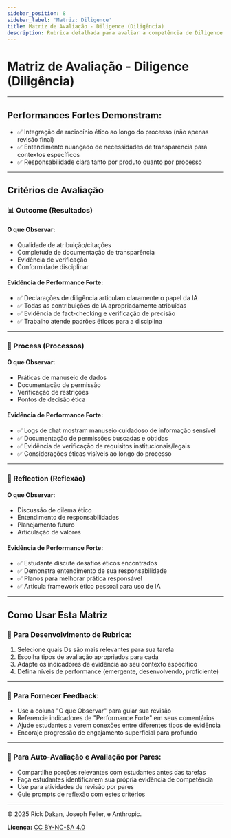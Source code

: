 ```yaml
---
sidebar_position: 8
sidebar_label: 'Matriz: Diligence'
title: Matriz de Avaliação - Diligence (Diligência)
description: Rubrica detalhada para avaliar a competência de Diligence dos estudantes.
---
```


# Matriz de Avaliação - Diligence (Diligência)

---

## Performances Fortes Demonstram:

- ✅ Integração de raciocínio ético ao longo do processo (não apenas revisão final)
- ✅ Entendimento nuançado de necessidades de transparência para contextos específicos
- ✅ Responsabilidade clara tanto por produto quanto por processo

---

## Critérios de Avaliação

### 📊 Outcome (Resultados)

#### **O que Observar:**

- Qualidade de atribuição/citações
- Completude de documentação de transparência
- Evidência de verificação
- Conformidade disciplinar

#### **Evidência de Performance Forte:**

- ✅ Declarações de diligência articulam claramente o papel da IA
- ✅ Todas as contribuições de IA apropriadamente atribuídas
- ✅ Evidência de fact-checking e verificação de precisão
- ✅ Trabalho atende padrões éticos para a disciplina

---

### 🔄 Process (Processos)

#### **O que Observar:**

- Práticas de manuseio de dados
- Documentação de permissão
- Verificação de restrições
- Pontos de decisão ética

#### **Evidência de Performance Forte:**

- ✅ Logs de chat mostram manuseio cuidadoso de informação sensível
- ✅ Documentação de permissões buscadas e obtidas
- ✅ Evidência de verificação de requisitos institucionais/legais
- ✅ Considerações éticas visíveis ao longo do processo

---

### 💭 Reflection (Reflexão)

#### **O que Observar:**

- Discussão de dilema ético
- Entendimento de responsabilidades
- Planejamento futuro
- Articulação de valores

#### **Evidência de Performance Forte:**

- ✅ Estudante discute desafios éticos encontrados
- ✅ Demonstra entendimento de sua responsabilidade
- ✅ Planos para melhorar prática responsável
- ✅ Articula framework ético pessoal para uso de IA

---

## Como Usar Esta Matriz

### 📝 Para Desenvolvimento de Rubrica:

1. Selecione quais Ds são mais relevantes para sua tarefa
2. Escolha tipos de avaliação apropriados para cada
3. Adapte os indicadores de evidência ao seu contexto específico
4. Defina níveis de performance (emergente, desenvolvendo, proficiente)

---

### 💬 Para Fornecer Feedback:

- Use a coluna "O que Observar" para guiar sua revisão
- Referencie indicadores de "Performance Forte" em seus comentários
- Ajude estudantes a verem conexões entre diferentes tipos de evidência
- Encoraje progressão de engajamento superficial para profundo

---

### 👥 Para Auto-Avaliação e Avaliação por Pares:

- Compartilhe porções relevantes com estudantes antes das tarefas
- Faça estudantes identificarem sua própria evidência de competência
- Use para atividades de revisão por pares
- Guie prompts de reflexão com estes critérios

---

© 2025 Rick Dakan, Joseph Feller, e Anthropic.

**Licença:** [CC BY-NC-SA 4.0](https://creativecommons.org/licenses/by-nc-sa/4.0/)
